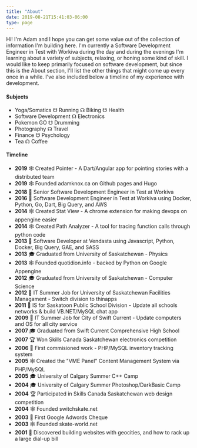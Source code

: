 ```yaml
---
title: "About"
date: 2019-08-21T15:41:03-06:00
type: page
---
```

Hi! I'm Adam and I hope you can get some value out of the collection of information I'm building here. 
I'm currently a Software Development Engineer in Test with Workiva during the day and during the evenings I'm learning about a variety of subjects, relaxing, or honing some kind of skill.
I would like to keep primarily focused on software development, but since this is the About section, I'll list the other things that might come up every once in a while. I've also included below a timeline of my experience with development.

#### Subjects
* Yoga/Somatics ☋ Running ☊ Biking ☋ Health
* Software Development ☊ Electronics
* Pokemon GO ☋ Drumming
* Photography ☊ Travel
* Finance ☋ Psychology
* Tea ☊ Coffee

#### Timeline
* **2019** 🕸 Created Pointer - A Dart/Angular app for pointing stories with a distributed team
* **2019** 🕸 Founded adamknox.ca on Github pages and Hugo
* **2018** 👷 Senior Software Development Engineer in Test at Workiva
* **2016** 👷 Software Development Engineer in Test at Workiva using Docker, Python, Go, Dart, Big Query, and AWS
* **2014** 🕸 Created Stat View - A chrome extension for making devops on appengine easier
* **2014** 🕸 Created Path Analyzer - A tool for tracing function calls through python code
* **2013** 👷 Software Developer at Vendasta using Javascript, Python, Docker, Big Query, GAE, and SASS
* **2013** 🎓 Graduated from University of Saskatchewan - Physics
* **2013** 🕸 Founded quotidion.info - backed by Python on Google Appengine 
* **2012** 🎓 Graduated from University of Saskatchewan - Computer Science
* **2012** 👷 IT Summer Job for University of Saskatchewan Facilities Managament - Switch division to thinapps
* **2011** 👷 IS for Saskatoon Public School Division - Update all schools networks & build VB.NET/MySQL chat app
* **2009** 👷 IT Summer Job for City of Swift Current - Update computers and OS for all city service
* **2007** 🎓 Graduated from Swift Current Comprehensive High School
* **2007** 🏆 Won Skills Canada Saskatchewan electronics competition
* **2006** 👷 First commisioned work - PHP/MySQL inventory tracking system
* **2005** 🕸 Created the "VME Panel" Content Management System via PHP/MySQL
* **2005** 🎓 University of Calgary Summer C++ Camp
* **2004** 🎓 University of Calgary Summer Photoshop/DarkBasic Camp
* **2004** 🏆 Participated in Skills Canada Saskatchewan web design competition
* **2004** 🕸 Founded switchskate.net
* **2003** 👷 First Google Adwords Cheque
* **2003** 🕸 Founded skate-world.net
* **2001** 🤦 Discovered building websites with geocities, and how to rack up a large dial-up bill